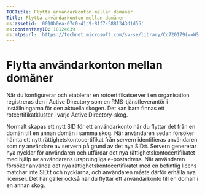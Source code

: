 ```yaml
---
TOCTitle: Flytta användarkonton mellan domäner
Title: Flytta användarkonton mellan domäner
ms:assetid: '0010b0ea-07c0-41c9-81f7-5881343d1d55'
ms:contentKeyID: 18124639
ms:mtpsurl: 'https://technet.microsoft.com/sv-se/library/Cc720179(v=WS.10)'
---
```


Flytta användarkonton mellan domäner
====================================

När du konfigurerar och etablerar en rotcertifikatserver i en organisation registreras den i Active Directory som en RMS-tjänstleverantör i inställningarna för den aktuella skogen. Det kan bara finnas ett rotcertifikatkluster i varje Active Directory-skog.

Normalt skapas ett nytt SID för ett användarkonto när du flyttar det från en domän till en annan domän i samma skog. När användaren sedan försöker hämta ett nytt rättighetskontocertifikat från servern identifieras användaren som ny användare av servern på grund av det nya SID:t. Servern genererar nya nycklar för användaren och utfärdar det nya rättighetskontocertifikatet med hjälp av användarens ursprungliga e-postadress. När användaren försöker använda det nya rättighetskontocertifikatet med en befintlig licens matchar inte SID:t och nycklarna, och användaren måste därför erhålla nya licenser. Det här gäller också när du flyttar ett användarkonto till en domän i en annan skog.
